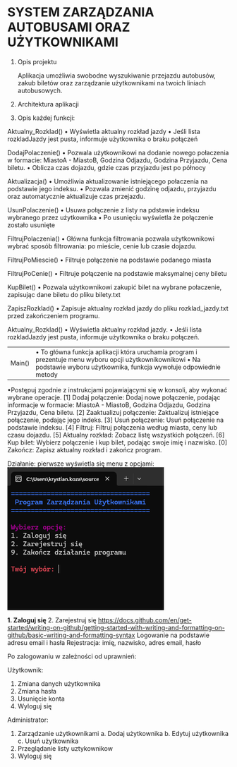 <h1>SYSTEM ZARZĄDZANIA AUTOBUSAMI ORAZ UŻYTKOWNIKAMI</h1>

<ol>
 <li>Opis projektu
 <p>Aplikacja umożliwia swobodne wyszukiwanie przejazdu autobusów, zakub biletów oraz zarządzanie użytkownikami na twoich liniach autobusowych.</p>
 </li>

 <li>Architektura aplikacji</li>
</ol>

3. Opis każdej funkcji:
<table>
 <tr>
  <td> 
   Main()
  </td>
  <td>
   • To główna funkcja aplikacji która uruchamia program i prezentuje menu wyboru opcji użytkownikownikowi
   • Na podstawie wyboru użytkownika, funkcja wywołuje odpowiednie metody
 </td>
 </tr>
   Aktualny_Rozklad()
   • Wyświetla aktualny rozkład jazdy
   • Jeśli lista rozkladJazdy jest pusta, informuje użytkownika o braku połączeń

   DodajPolaczenie()
   • Pozwala użytkownikowi na dodanie nowego połaczenia w formacie: MiastoA - MiastoB, Godzina Odjazdu, Godzina Przyjazdu, Cena biletu.
   • Oblicza czas dojazdu, gdzie czas przyjazdu jest po północy

   Aktualizacja()
   • Umożliwia aktualizowanie istniejącego połaczenia na podstawie jego indeksu.
   • Pozwala zmienić godzinę odjazdu, przyjazdu oraz automatycznie aktualizuje czas przejazdu.

   UsunPolaczenie()
   • Usuwa połączenie z listy na pdstawie indeksu wybranego przez użytkownika
   • Po usunięciu wyświetla że połączenie zostało usunięte

   FiltrujPolaczenia()
   • Główna funkcja filtrowania pozwala użytkownikowi wybrać sposób filtrowania: po mieście, cenie lub czasie dojazdu.

   FiltrujPoMiescie()
   • Filtruje połączenie na podstawie podanego miasta

   FiltrujPoCenie()
   • Filtruje połączenie na podstawie maksymalnej ceny biletu

   KupBilet()
   • Pozwala użytkownikowi zakupić bilet na wybrane połaczenie, zapisując dane biletu do pliku bilety.txt

   ZapiszRozklad()
   • Zapisuje aktualny rozkład jazdy do pliku rozklad_jazdy.txt przed zakończeniem programu.
    
   Aktualny_Rozklad()
  • Wyświetla aktualny rozkład jazdy.
  • Jeśli lista rozkladJazdy jest pusta, informuje użytkownika o braku połączeń.
</table>
 •Postępuj zgodnie z instrukcjami pojawiającymi się w konsoli, aby wykonać wybrane operacje.
 [1] Dodaj połączenie: Dodaj nowe połączenie, podając informacje w formacie: MiastoA - MiastoB, Godzina Odjazdu, Godzina Przyjazdu, Cena biletu.
 [2] Zaaktualizuj połączenie: Zaktualizuj istniejące połączenie, podając jego indeks.
 [3] Usuń połączenie: Usuń połączenie na podstawie indeksu.
 [4] Filtruj: Filtruj połączenia według miasta, ceny lub czasu dojazdu.
 [5] Aktualny rozkład: Zobacz listę wszystkich połączeń.
 [6] Kup bilet: Wybierz połączenie i kup bilet, podając swoje imię i nazwisko.
 [0] Zakończ: Zapisz aktualny rozkład i zakończ program.
  
Działanie: 
pierwsze wyświetla się menu z opcjami:
<img title="ActivityWatch" src="/1.png" align="center">

**1. Zaloguj się**
2. Zarejestruj się
 https://docs.github.com/en/get-started/writing-on-github/getting-started-with-writing-and-formatting-on-github/basic-writing-and-formatting-syntax
Logowanie na podstawie adresu email i hasła 
Rejestracja: imię, nazwisko, adres email, hasło
 
Po zalogowaniu w zależności od uprawnień:

Użytkownik:
 1. Zmiana danych użytkownika
 2. Zmiana hasła
 3. Usunięcie konta
 9. Wyloguj się
 
 Administrator:
 1. Zarządzanie użytkownikami
    a. Dodaj użytkownika
    b. Edytuj użytkownika
    c. Usuń użytkownika
 2. Przeglądanie listy uztykownikow
 9. Wyloguj się

